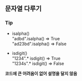 ##  문자열 다루기

### Tip
* isalpha()  
  "adbd".isalpha()  => True  
  "ad23bd".isalpha()  => False
  
* isdigit()  
  "1234".* isdigit()  => True  
  "1234s".* isdigit()  => False


**코드에 큰 어려움이 없어 설명을 달지 않음**